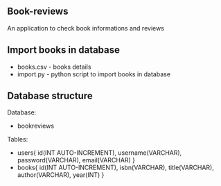 ## Book-reviews
An application to check book informations and reviews

## Import books in database
* books.csv - books details
* import.py - python script to import books in database

## Database structure
Database:

* bookreviews

Tables:

* users{ id(INT AUTO-INCREMENT), username(VARCHAR), password(VARCHAR), email(VARCHAR) }
* books{ id(INT AUTO-INCREMENT), isbn(VARCHAR), title(VARCHAR), author(VARCHAR), year(INT) }
